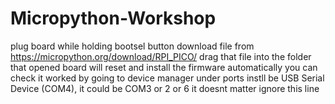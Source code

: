 # Micropython-Workshop

plug board while holding bootsel button
download file from https://micropython.org/download/RPI_PICO/
drag that file into the folder that opened
board will reset and install the firmware automatically 
you can check it worked by going to device manager under ports instll be USB Serial Device (COM4), it could be COM3 or 2 or 6 it doesnt matter
 ignore this line